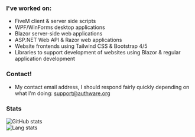 ### I've worked on:
- FiveM client & server side scripts
- WPF/WinForms desktop applications
- Blazor server-side web applications 
- ASP.NET Web API & Razor web applications
- Website frontends using Tailwind CSS & Bootstrap 4/5
- Libraries to support development of websites using Blazor & regular application development

### Contact!
- My contact email address, I should respond fairly quickly depending on what I'm doing: support@authware.org

### Stats

![GitHub stats](https://github-readme-stats.vercel.app/api?username=hrryt&show_icons=true&theme=dark&count_private=true&hide_border=true)<br/>
![Lang stats](https://github-readme-stats.vercel.app/api/top-langs/?username=hrryt&show_icons=true&theme=dark&hide_border=true)

